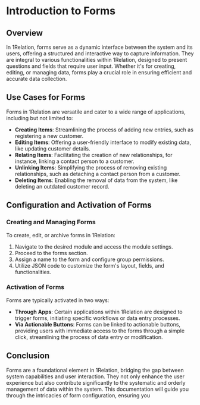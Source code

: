 # Introduction to Forms

## Overview

In 1Relation, forms serve as a dynamic interface between the system and its users, offering a structured and interactive way to capture information. They are integral to various functionalities within 1Relation, designed to present questions and fields that require user input. Whether it's for creating, editing, or managing data, forms play a crucial role in ensuring efficient and accurate data collection.

## Use Cases for Forms

Forms in 1Relation are versatile and cater to a wide range of applications, including but not limited to:

- **Creating Items**: Streamlining the process of adding new entries, such as registering a new customer.
- **Editing Items**: Offering a user-friendly interface to modify existing data, like updating customer details.
- **Relating Items**: Facilitating the creation of new relationships, for instance, linking a contact person to a customer.
- **Unlinking Items**: Simplifying the process of removing existing relationships, such as detaching a contact person from a customer.
- **Deleting Items**: Enabling the removal of data from the system, like deleting an outdated customer record.

## Configuration and Activation of Forms

### Creating and Managing Forms

To create, edit, or archive forms in 1Relation:

1. Navigate to the desired module and access the module settings.
2. Proceed to the forms section.
3. Assign a name to the form and configure group permissions.
4. Utilize JSON code to customize the form's layout, fields, and functionalities.

### Activation of Forms

Forms are typically activated in two ways:

- **Through Apps**: Certain applications within 1Relation are designed to trigger forms, initiating specific workflows or data entry processes.
- **Via Actionable Buttons**: Forms can be linked to actionable buttons, providing users with immediate access to the forms through a simple click, streamlining the process of data entry or modification.

## Conclusion

Forms are a foundational element in 1Relation, bridging the gap between system capabilities and user interaction. They not only enhance the user experience but also contribute significantly to the systematic and orderly management of data within the system. This documentation will guide you through the intricacies of form configuration, ensuring you
